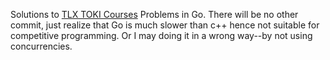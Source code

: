 Solutions to [TLX TOKI Courses](https://tlx.toki.id/courses) Problems in Go. There will be no other commit, just realize that Go is much slower than c++ hence not suitable for competitive programming. Or I may doing it in a wrong way--by not using concurrencies.